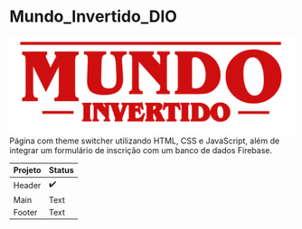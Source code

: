 # Mundo_Invertido_DIO
![Logo](/assets/images/banner/logo.svg)
Página com theme switcher utilizando HTML, CSS e JavaScript, além de integrar um formulário de inscrição com um banco de dados Firebase.

| Projeto     | Status      |
| ----------- | ----------- |
| Header      | :heavy_check_mark: |
| Main        | Text        |
| Footer      | Text        |